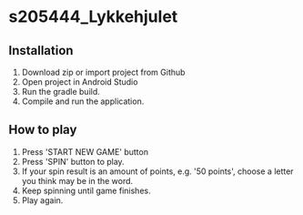 # s205444_Lykkehjulet
## Installation
1. Download zip or import project from Github
2. Open project in Android Studio
3. Run the gradle build.
4. Compile and run the application.

## How to play
1. Press 'START NEW GAME' button
2. Press 'SPIN' button to play.
3. If your spin result is an amount of points, e.g. '50 points', choose a letter you think may be in the word.
4. Keep spinning until game finishes.
5. Play again.

